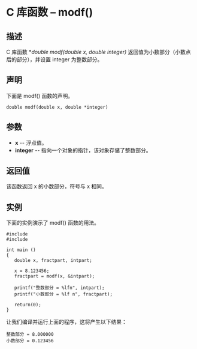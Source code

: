 # C 库函数 – modf()


## 描述

C 库函数 **double modf(double x, double *integer)** 返回值为小数部分（小数点后的部分），并设置 integer 为整数部分。

## 声明

下面是 modf() 函数的声明。

    double modf(double x, double *integer)

## 参数

* **x** \-- 浮点值。
* **integer** \-- 指向一个对象的指针，该对象存储了整数部分。

## 返回值

该函数返回 x 的小数部分，符号与 x 相同。

## 实例

下面的实例演示了 modf() 函数的用法。

    #include
    #include

    int main ()
    {
       double x, fractpart, intpart;

       x = 8.123456;
       fractpart = modf(x, &intpart);

       printf("整数部分 = %lfn", intpart);
       printf("小数部分 = %lf n", fractpart);

       return(0);
    }

让我们编译并运行上面的程序，这将产生以下结果：

    整数部分 = 8.000000
    小数部分 = 0.123456
